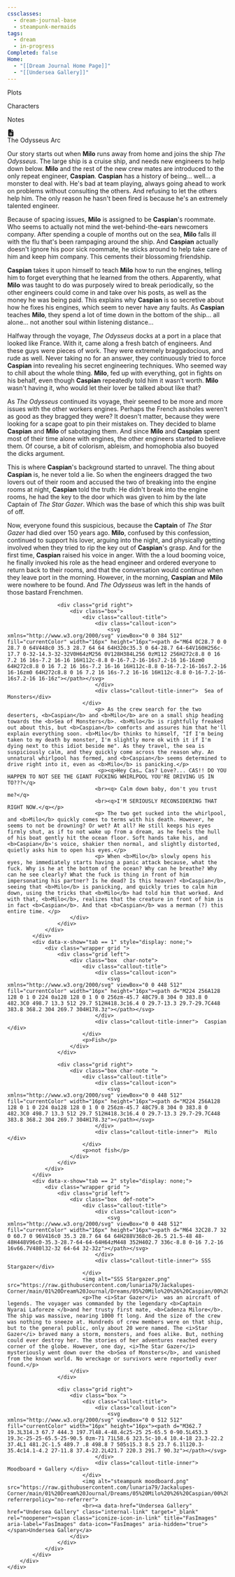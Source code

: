 ```yaml
---
cssclasses:
  - dream-journal-base
  - steampunk-mermaids
tags:
  - dream
  - in-progress
Completed: false
Home:
  - "[[Dream Journal Home Page]]"
  - "[[Undersea Gallery]]"
---
```

<div class="block-language-tabs">
	<div data-x-data="{ tab: 0 }">
		<div class="html-tabs">
			<div class="html-tab html-tab-active" data-x-bind:class="{ 'html-tab-active': tab == 0 }" data-x-on:click="tab = 0"><p>Plots</p></div>
			<div class="html-tab html-tab-not-first" data-x-bind:class="{ 'html-tab-active': tab == 1 }" data-x-on:click="tab = 1"><p>Characters</p></div>
			<div class="html-tab html-tab-not-first" data-x-bind:class="{ 'html-tab-active': tab == 2 }" data-x-on:click="tab = 2"><p>Notes</p></div>
		</div>
		<div class="html-tab-content">
			<div data-x-show="tab == 0" style="">
				<div class="wrapper grid ">
					<div class="grid left">
						<div class="box">
							<div class="callout-title">
								<div class="callout-icon">
									<svg xmlns="http://www.w3.org/2000/svg" viewBox="0 0 384 512" fill="currentColor" width="16px" height="16px"><path d="M64 0C28.7 0 0 28.7 0 64V448c0 35.3 28.7 64 64 64H320c35.3 0 64-28.7 64-64V160H256c-17.7 0-32-14.3-32-32V0H64zM256 0V128H384L256 0zM112 256H272c8.8 0 16 7.2 16 16s-7.2 16-16 16H112c-8.8 0-16-7.2-16-16s7.2-16 16-16zm0 64H272c8.8 0 16 7.2 16 16s-7.2 16-16 16H112c-8.8 0-16-7.2-16-16s7.2-16 16-16zm0 64H272c8.8 0 16 7.2 16 16s-7.2 16-16 16H112c-8.8 0-16-7.2-16-16s7.2-16 16-16z"></path></svg>
								</div>
								<div class="callout-title-inner">  The Odysseus Arc</div>
							</div>
								<p>Our story starts out when <b><b>Milo</b></b> runs away from home and joins the ship <i><i>The Odysseus</i></i>. The large ship is a cruise ship, and needs new engineers to help down below. <b>Milo</b> and the rest of the new crew mates are introduced to the only repeat engineer, <b>Caspian</b>. <b>Caspian</b> has a history of being… well… a monster to deal with. He's bad at team playing, always going ahead to work on problems without consulting the others. And refusing to let the others help him. The only reason he hasn't been fired is because he's an extremely talented engineer. </p>
								<p> Because of spacing issues, <b>Milo</b> is assigned to be <b>Caspian</b>'s roommate. Who seems to actually not mind the wet-behind-the-ears newcomers company. After spending a couple of months out on the sea, <b>Milo</b> falls ill with the flu that's been rampaging around the ship. And <b>Caspian</b> actually doesn't ignore his poor sick roommate, he sticks around to help take care of him and keep him company. This cements their blossoming friendship. </p>
								<p> <b>Caspian</b> takes it upon himself to teach <b>Milo</b> how to run the engines, telling him to forget everything that he learned from the others. Apparently, what <b>Milo</b> was taught to do was purposely wired to break periodically, so the other engineers could come in and take over his posts, as well as the money he was being paid. This explains why <b>Caspian</b> is so secretive about how he fixes his engines, which seem to never have any faults. As <b>Caspian</b> teaches <b>Milo</b>, they spend a lot of time down in the bottom of the ship… all alone… not another soul within listening distance… </p>
								<p> Halfway through the voyage, <i>The Odysseus</i> docks at a port in a place that looked like France. With it, came along a fresh batch of engineers. And these guys were pieces of work. They were extremely braggadocious, and rude as well. Never taking no for an answer, they continuously tried to force <b>Caspian</b> into revealing his secret engineering techniques. Who seemed way to chill about the whole thing. <b>Milo</b>, fed up with everything, got in fights on his behalf, even though <b>Caspian</b> repeatedly told him it wasn’t worth. <b>Milo</b> wasn't having it, who would let their lover be talked about like that? </p>
								<p> As <i>The Odysseus</i> continued its voyage, their seemed to be more and more issues with the other workers engines. Perhaps the French assholes weren't as good as they bragged they were? It doesn't matter, because they were looking for a scape goat to pin their mistakes on. They decided to blame <b>Caspian</b> and <b>Milo</b> of sabotaging them. And since <b>Milo</b> and <b>Caspian</b> spent most of their time alone with engines, the other engineers started to believe them. Of course, a bit of colorism, ableism, and homophobia also buoyed the dicks argument. </p>
								<p> This is where <b>Caspian</b>'s background started to unravel. The thing about <b>Caspian</b> is, he never told a lie. So when the engineers dragged the two lovers out of their room and accused the two of breaking into the engine rooms at night, <b>Caspian</b> told the truth: He didn't break into the engine rooms, he had the key to the door which was given to him by the late Captain of <i>The Star Gazer</i>. Which was the base of which this ship was built of off. </p>
								<p>Now, everyone found this suspicious, because the <b>Captain</b> of <i>The Star Gazer</i> had died over 150 years ago. <b>Milo</b>, confused by this confession, continued to support his lover, arguing into the night, and physically getting involved when they tried to rip the key out of <b>Caspian</b>'s grasp. And for the first time, <b>Caspian</b> raised his voice in anger. With the a loud booming voice, he finally invoked his role as the head engineer and ordered everyone to return back to their rooms, and that the conversation would continue when they leave port in the morning. However, in the morning, <b>Caspian</b> and <b>Milo</b> were nowhere to be found. And <i>The Odysseus</i> was left in the hands of those bastard Frenchmen.</p>
						</div>
					</div>
					
					<div class="grid right">
						<div class="box">
							<div class="callout-title">
								<div class="callout-icon">
									<svg xmlns="http://www.w3.org/2000/svg" viewBox="0 0 384 512" fill="currentColor" width="16px" height="16px"><path d="M64 0C28.7 0 0 28.7 0 64V448c0 35.3 28.7 64 64 64H320c35.3 0 64-28.7 64-64V160H256c-17.7 0-32-14.3-32-32V0H64zM256 0V128H384L256 0zM112 256H272c8.8 0 16 7.2 16 16s-7.2 16-16 16H112c-8.8 0-16-7.2-16-16s7.2-16 16-16zm0 64H272c8.8 0 16 7.2 16 16s-7.2 16-16 16H112c-8.8 0-16-7.2-16-16s7.2-16 16-16zm0 64H272c8.8 0 16 7.2 16 16s-7.2 16-16 16H112c-8.8 0-16-7.2-16-16s7.2-16 16-16z"></path></svg>
								</div>
								<div class="callout-title-inner">  Sea of Monsters</div>
							</div>
								<p> As the crew search for the two deserters, <b>Caspian</b> and <b>Milo</b> are on a small ship heading towards the <b>Sea of Monsters</b>. <b>Milo</b> is rightfully freaked out about this, but <b>Caspian</b> comforts and assures him that he'll explain everything soon. <b>Milo</b> thinks to himself, "If I'm being taken to my death by monster, I'm slightly more ok with it if I'm dying next to this idiot beside me". As they travel, the sea is suspiciously calm, and they quickly come across the reason why. An unnatural whirlpool has formed, and <b>Caspian</b> seems determined to drive right into it, even as <b>Milo</b> is panicking.</p>
								 <p><q>Hey Cas… Cas? Love?... CAS!! DO YOU HAPPEN TO NOT SEE THE GIANT FUCKING WHIRLPOOL YOU'RE DRIVING US IN TO???</q>
								<br><q> Calm down baby, don't you trust me?</q> 
								<br><q>I'M SERIOUSLY RECONSIDERING THAT RIGHT NOW.</q></p>
								<p> The two get sucked into the whirlpool, and <b>Milo</b> quickly comes to terms with his death. However, he seems to not be drowning? Or wet? At all? He still keeps his eyes firmly shut, as if to not wake up from a dream, as he feels the hull of his boat gently hit the ocean floor. Soft hands take his, and <b>Caspian</b>'s voice, shakier then normal, and slightly distorted, quietly asks him to open his eyes.</p>
								<p> When <b>Milo</b> slowly opens his eyes, he immediately starts having a panic attack because, what the fuck. Why is he at the bottom of the ocean? Why can he breathe? Why can he see clearly? What the fuck is thing in front of him impersonating his partner? Is he dead? Is this heaven? <b>Caspian</b>, seeing that <b>Milo</b> is panicking, and quickly tries to calm him down, using the tricks that <b>Milo</b> had told him that worked. And with that, <b>Milo</b>, realizes that the creature in front of him is in fact <b>Caspian</b>. And that <b>Caspian</b> was a merman (?) this entire time. </p>
						</div>
					</div>
				</div>				
			</div>
			<div data-x-show="tab == 1" style="display: none;">
				<div class="wrapper grid ">
					<div class="grid left">
						<div class="box  char-note">
							<div class="callout-title">
								<div class="callout-icon">
									<svg xmlns="http://www.w3.org/2000/svg" viewBox="0 0 448 512" fill="currentColor" width="16px" height="16px"><path d="M224 256A128 128 0 1 0 224 0a128 128 0 1 0 0 256zm-45.7 48C79.8 304 0 383.8 0 482.3C0 498.7 13.3 512 29.7 512H418.3c16.4 0 29.7-13.3 29.7-29.7C448 383.8 368.2 304 269.7 304H178.3z"></path></svg>
								</div>
								<div class="callout-title-inner">  Caspian </div>
							</div>
							<p>Fish</p>
						</div>
					</div>
					
					<div class="grid right">
						<div class="box char-note ">
							<div class="callout-title">
								<div class="callout-icon">
									<svg xmlns="http://www.w3.org/2000/svg" viewBox="0 0 448 512" fill="currentColor" width="16px" height="16px"><path d="M224 256A128 128 0 1 0 224 0a128 128 0 1 0 0 256zm-45.7 48C79.8 304 0 383.8 0 482.3C0 498.7 13.3 512 29.7 512H418.3c16.4 0 29.7-13.3 29.7-29.7C448 383.8 368.2 304 269.7 304H178.3z"></path></svg>
								</div>
								<div class="callout-title-inner">  Milo  </div>
							</div>
							<p>not fish</p>
						</div>
					</div>
				</div>
			</div>
			<div data-x-show="tab == 2" style="display: none;">
				<div class="wrapper grid ">
					<div class="grid left">
						<div class="box  def-note">
							<div class="callout-title">
								<div class="callout-icon">
									<svg xmlns="http://www.w3.org/2000/svg" viewBox="0 0 448 512" fill="currentColor" width="16px" height="16px"><path d="M64 32C28.7 32 0 60.7 0 96V416c0 35.3 28.7 64 64 64H288V368c0-26.5 21.5-48 48-48H448V96c0-35.3-28.7-64-64-64H64zM448 352H402.7 336c-8.8 0-16 7.2-16 16v66.7V480l32-32 64-64 32-32z"></path></svg>
								</div>
								<div class="callout-title-inner"> SSS Stargazer</div>
							</div>
							<img alt="SSS Stargazer.png" src="https://raw.githubusercontent.com/lunaria79/Jackalupes-Corner/main/01%20Dream%20Journal/Dreams/05%20Milo%20%26%20Caspian/00%20Images/SSS%20Stargazer.png">
							<p>The <i>Star Gazer</i>  was an aircraft of legends. The voyager was commanded by the legendary <b>Captain Nyarai Laforeze </b>and her trusty first mate, <b>Cadenza Milore</b>. The ship was massive, nearing 1000 ft long. And the size of the crew was nothing to sneeze at. Hundreds of crew members were on that ship, but to the general public, only about 20 were named. The <i>Star Gazer</i> braved many a storm, monsters, and foes alike. But, nothing could ever destroy her. The stories of her adventures reached every corner of the globe. However, one day, <i>The Star Gazer</i> mysteriously went down over the <b>Sea of Monsters</b>, and vanished from the known world. No wreckage or survivors were reportedly ever found.</p>
						</div>
					</div>
					
					<div class="grid right">
						<div class="box ">
							<div class="callout-title">
								<div class="callout-icon">
									<svg xmlns="http://www.w3.org/2000/svg" viewBox="0 0 512 512" fill="currentColor" width="16px" height="16px"><path d="M362.7 19.3L314.3 67.7 444.3 197.7l48.4-48.4c25-25 25-65.5 0-90.5L453.3 19.3c-25-25-65.5-25-90.5 0zm-71 71L58.6 323.5c-10.4 10.4-18 23.3-22.2 37.4L1 481.2C-1.5 489.7 .8 498.8 7 505s15.3 8.5 23.7 6.1l120.3-35.4c14.1-4.2 27-11.8 37.4-22.2L421.7 220.3 291.7 90.3z"></path></svg>
								</div>
								<div class="callout-title-inner"> Moodboard + Gallery </div>
							</div>
							<img alt="steampunk moodboard.png" src="https://raw.githubusercontent.com/lunaria79/Jackalupes-Corner/main/01%20Dream%20Journal/Dreams/05%20Milo%20%26%20Caspian/00%20Images/steampunk%20moodboard.png" referrerpolicy="no-referrer">
							<br><a data-href="Undersea Gallery" href="Undersea Gallery" class="internal-link" target="_blank" rel="noopener"><span class="iconize-icon-in-link" title="FasImages" aria-label="FasImages" data-icon="FasImages" aria-hidden="true"></span>Undersea Gallery</a>
						</div>
					</div>
				</div>
			</div>
		</div>
	</div>
</div>